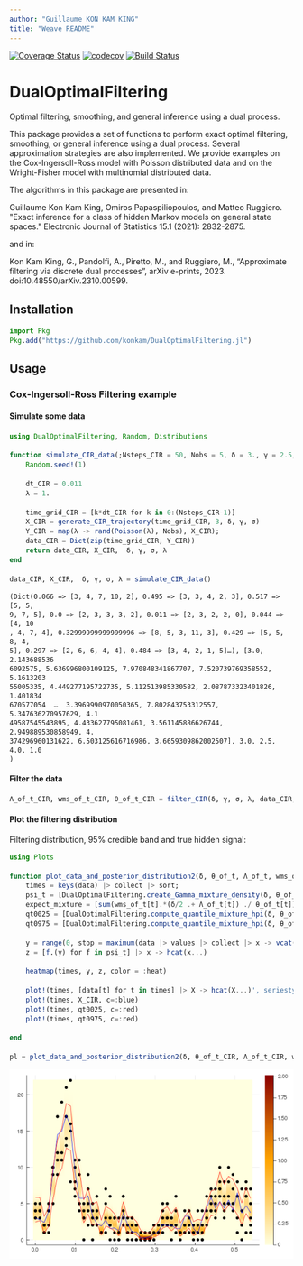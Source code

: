 ```yaml
---
author: "Guillaume KON KAM KING"
title: "Weave README"
---
```




[![Coverage Status](https://coveralls.io/repos/github/konkam/DualOptimalFiltering.jl/badge.svg?branch=master)](https://coveralls.io/github/konkam/DualOptimalFiltering.jl?branch=master)
[![codecov](https://codecov.io/gh/konkam/DualOptimalFiltering.jl/branch/master/graph/badge.svg)](https://codecov.io/gh/konkam/DualOptimalFiltering.jl)
[![Build Status](https://travis-ci.org/konkam/DualOptimalFiltering.jl.svg?branch=master)](https://travis-ci.org/konkam/DualOptimalFiltering.jl.svg?branch=master)

# DualOptimalFiltering

Optimal filtering, smoothing, and general inference using a dual process.


This package provides a set of functions to perform exact optimal filtering, smoothing, or general inference using a dual process. Several approximation strategies are also implemented.
We provide examples on the Cox-Ingersoll-Ross model with Poisson distributed data and on the Wright-Fisher model with multinomial distributed data.

The algorithms in this package are presented in:

 Guillaume Kon Kam King, Omiros Papaspiliopoulos, and Matteo Ruggiero. "Exact inference for a class of hidden Markov models on general state spaces." Electronic Journal of Statistics 15.1 (2021): 2832-2875.

 and in:

 Kon Kam King, G., Pandolfi, A., Piretto, M., and Ruggiero, M., “Approximate filtering via discrete dual processes”, arXiv e-prints, 2023. doi:10.48550/arXiv.2310.00599.

## Installation

```julia
import Pkg
Pkg.add("https://github.com/konkam/DualOptimalFiltering.jl")
```



## Usage

### Cox-Ingersoll-Ross Filtering example

#### Simulate some data

```julia
using DualOptimalFiltering, Random, Distributions

function simulate_CIR_data(;Nsteps_CIR = 50, Nobs = 5, δ = 3., γ = 2.5, σ = 4.)
    Random.seed!(1)

    dt_CIR = 0.011
    λ = 1.

    time_grid_CIR = [k*dt_CIR for k in 0:(Nsteps_CIR-1)]
    X_CIR = generate_CIR_trajectory(time_grid_CIR, 3, δ, γ, σ)
    Y_CIR = map(λ -> rand(Poisson(λ), Nobs), X_CIR);
    data_CIR = Dict(zip(time_grid_CIR, Y_CIR))
    return data_CIR, X_CIR,  δ, γ, σ, λ
end

data_CIR, X_CIR,  δ, γ, σ, λ = simulate_CIR_data()
```

```
(Dict(0.066 => [3, 4, 7, 10, 2], 0.495 => [3, 3, 4, 2, 3], 0.517 => [5, 5, 
9, 7, 5], 0.0 => [2, 3, 3, 3, 2], 0.011 => [2, 3, 2, 2, 0], 0.044 => [4, 10
, 4, 7, 4], 0.32999999999999996 => [8, 5, 3, 11, 3], 0.429 => [5, 5, 8, 4, 
5], 0.297 => [2, 6, 6, 4, 4], 0.484 => [3, 4, 2, 1, 5]…), [3.0, 2.143688536
6092575, 5.636996800109125, 7.970848341867707, 7.520739769358552, 5.1613203
55005335, 4.449277195722735, 5.112513985330582, 2.087873323401826, 1.401834
670577054  …  3.3969990970050365, 7.802843753312557, 5.347636270957629, 4.1
49587545543895, 4.433627795081461, 3.561145886626744, 2.949889530858949, 4.
374296960131622, 6.503125616716986, 3.6659309862002507], 3.0, 2.5, 4.0, 1.0
)
```




#### Filter the data

```julia
Λ_of_t_CIR, wms_of_t_CIR, θ_of_t_CIR = filter_CIR(δ, γ, σ, λ, data_CIR; silence = true);
```




#### Plot the filtering distribution

Filtering distribution, 95% credible band and true hidden signal:


```julia
using Plots

function plot_data_and_posterior_distribution2(δ, θ_of_t, Λ_of_t, wms_of_t, data, X_CIR)
    times = keys(data) |> collect |> sort;
    psi_t = [DualOptimalFiltering.create_Gamma_mixture_density(δ, θ_of_t[t], Λ_of_t[t], wms_of_t[t]) for t in keys(data) |> collect |> sort];
    expect_mixture = [sum(wms_of_t[t].*(δ/2 .+ Λ_of_t[t]) ./ θ_of_t[t]) for t in times]
    qt0025 = [DualOptimalFiltering.compute_quantile_mixture_hpi(δ, θ_of_t[t], Λ_of_t[t], wms_of_t[t], 0.025) for t in keys(data) |> collect |> sort];
    qt0975 = [DualOptimalFiltering.compute_quantile_mixture_hpi(δ, θ_of_t[t], Λ_of_t[t], wms_of_t[t], 0.975) for t in keys(data) |> collect |> sort];

    y = range(0, stop = maximum(data |> values |> collect |> x -> vcat(x...)), length = 200)
    z = [f.(y) for f in psi_t] |> x -> hcat(x...)

    heatmap(times, y, z, color = :heat)

    plot!(times, [data[t] for t in times] |> X -> hcat(X...)', seriestype=:scatter, c=:black, legend = false)
    plot!(times, X_CIR, c=:blue)
    plot!(times, qt0025, c=:red)
    plot!(times, qt0975, c=:red)

end

pl = plot_data_and_posterior_distribution2(δ, θ_of_t_CIR, Λ_of_t_CIR, wms_of_t_CIR, data_CIR, X_CIR)
```

![](figures/README_4_1.png)
